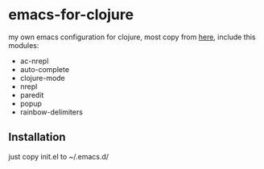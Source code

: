 emacs-for-clojure
=================

my own emacs configuration for clojure, most copy from
[here](http://blog.worldcognition.com/2012/07/setting-up-emacs-for-clojure-programming.html),
include this modules:

* ac-nrepl
* auto-complete
* clojure-mode
* nrepl
* paredit
* popup
* rainbow-delimiters

## Installation
just copy init.el to ~/.emacs.d/
